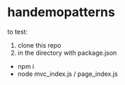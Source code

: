 # handemopatterns

to test:

1. clone this repo
2. in the directory with package.json
  - npm i
  - node mvc_index.js / page_index.js
  
  

